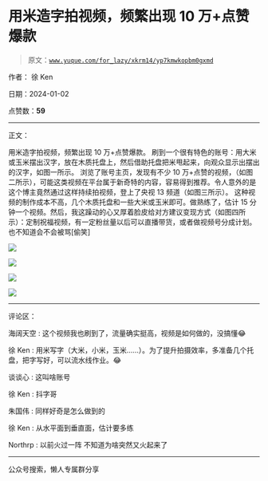 # 用米造字拍视频，频繁出现 10 万+点赞爆款

> 原文：[`www.yuque.com/for_lazy/xkrm14/yp7kmwkopbm0gxmd`](https://www.yuque.com/for_lazy/xkrm14/yp7kmwkopbm0gxmd)

作者： 徐 Ken

日期：2024-01-02

点赞数：**59**

* * *

正文：

用米造字拍视频，频繁出现 10 万+点赞爆款。
刷到一个很有特色的账号：用大米或玉米摆出汉字，放在木质托盘上，然后借助托盘把米甩起来，向观众显示出摆出的汉字，如图一所示。
浏览了账号主页，发现有不少 10 万+点赞的视频，（如图二所示），可能这类视频在平台属于新奇特的内容，容易得到推荐。令人意外的是这个博主竟然通过这样持续拍视频，登上了央视 13 频道（如图三所示）。
这种视频的制作成本不高，几个木质托盘和一些大米或玉米即可。做熟练了，估计 15 分钟一个视频。然后，我这躁动的心又厚着脸皮给对方建议变现方式（如图四所示）：定制祝福视频，有一定粉丝量以后可以直播带货，或者做视频号分成计划。也不知道会不会被骂[偷笑]

![](img/bae16f8ec3d7af929ae97e572d518569.png)

![](img/6fd766b76a75848d1ab98044c5772f3e.png)

![](img/9f05c9ec5cc6d1fea542219e8eb91871.png)

![](img/f8e324c50c9cec978601d8e469415108.png)

* * *

评论区：

海阔天空 : 这个视频我也刷到了，流量确实挺高，视频是如何做的，没搞懂😂

徐 Ken : 用米写字（大米，小米，玉米……）。为了提升拍摄效率，多准备几个托盘，把字写好，可以流水线作业。😂

谈谈心 : 这叫啥账号

徐 Ken : 抖字哥

朱国伟 : 同样好奇是怎么做到的

徐 Ken : 从水平面到垂直面，估计要多练

Northrp : 以前火过一阵 不知道为啥突然又火起来了

* * *

公众号搜索，懒人专属群分享